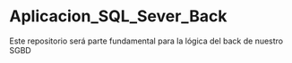 # Aplicacion_SQL_Sever_Back
Este repositorio será parte fundamental para la lógica del back de nuestro SGBD
